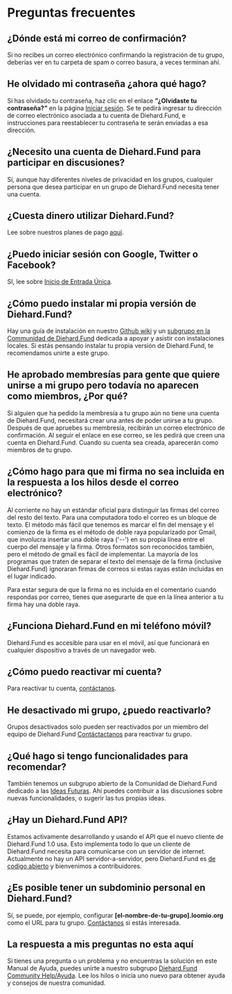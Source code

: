 # Preguntas frecuentes

## ¿Dónde está mi correo de confirmación?

Si no recibes un correo electrónico confirmando la registración de tu grupo, deberías ver en tu carpeta de spam o correo basura, a veces terminan ahí.

## He olvidado mi contraseña ¿ahora qué hago?

Si has olvidado tu contraseña, haz clic en el enlace **”¿Olvidaste tu contraseña?”** en la página [Iniciar sesión](https://www.loomio.org/users/sign_in "abre en una nueva pestaña"). Se te pedirá ingresar tu dirección de correo electrónico asociada a tu cuenta de Diehard.Fund, e instrucciones para reestablecer tu contraseña te serán enviadas a esa dirección.

## ¿Necesito una cuenta de Diehard.Fund para participar en discusiones?

Sí, aunque hay diferentes niveles de privacidad en los grupos, cualquier persona que desea participar en un grupo de Diehard.Fund necesita tener una cuenta.

## ¿Cuesta dinero utilizar Diehard.Fund?

Lee sobre nuestros planes de pago [aquí](https://www.loomio.org/pricing "abre en una nueva pestaña").

## ¿Puedo iniciar sesión con Google, Twitter o Facebook?

SI, lee sobre [Inicio de Entrada Única](getting_started.html#single-sign-on "va a la sección comenzando en este manual").

## ¿Cómo puedo instalar mi propia versión de Diehard.Fund?

Hay una guía de instalación en nuestro [Github wiki](https://github.com/loomio/loomio-deploy "abre en una nueva pestaña") y un [ subgrupo en la Communidad de Diehard.Fund](https://www.loomio.org/g/C7I2YAPN/loomio-community-installing-loomio "abre en una nueva pestaña") dedicada a apoyar y asistir con instalaciones locales. Si estás pensando instalar tu propia versión de Diehard.Fund, te recomendamos unirte a este grupo.    

## He aprobado membresías para gente que quiere unirse a mi grupo pero todavía no aparecen como miembros, ¿Por qué?

Si alguien que ha pedido la membresía a tu grupo aún no tiene una cuenta de Diehard.Fund, necesitará crear una antes de poder unirse a tu grupo. Después de que apruebes su membresía, recibirán un correo electrónico de confirmación. Al seguir el enlace en ese correo, se les pedirá que creen una cuenta en Diehard.Fund. Cuando su cuenta sea creada, aparecerán como miembros de tu grupo.

## ¿Cómo hago para que mi firma no sea incluida en la respuesta a los hilos desde el correo electrónico?

Al corriente no hay un estándar oficial para distinguir las firmas del correo del resto del texto. Para una computadora todo el correo es un bloque de texto. El método más fácil que tenemos es marcar el fin del mensaje y el comienzo de la firma es el método de doble raya popularizado por Gmail, que involucra insertar una doble raya ('--') en su propia línea entre el cuerpo del mensaje y la firma. Otros formatos son reconocidos también, pero el método de gmail es fácil de implementar. La mayoría de los programas que traten de separar el texto del mensaje de la firma (inclusive Diehard.Fund) ignoraran firmas de correos si estas rayas están incluidas en el lugar indicado.

Para estar segura de que la firma no es incluida en el comentario cuando respondas por correo, tienes que asegurarte de que en la línea anterior a tu firma hay una doble raya.

## ¿Funciona Diehard.Fund en mi teléfono móvil?

Diehard.Fund es accesible para usar en el móvil, así que funcionará en cualquier dispositivo a través de un navegador web.

## ¿Cómo puedo reactivar mi cuenta?

Para reactivar tu cuenta, [contáctanos](https://loomio.org/contact "abre en una nueva pestaña").

## He desactivado mi grupo, ¿puedo reactivarlo?

Grupos desactivados solo pueden ser reactivados por un miembro del equipo de Diehard.Fund [Contáctactanos](https://loomio.org/contact "abre en una nueva pestaña") para reactivar tu grupo.

## ¿Qué hago si tengo funcionalidades para recomendar?

También tenemos un subgrupo abierto de la Comunidad de Diehard.Fund dedicado a las [Ideas Futuras](https://www.loomio.org/g/GN7EFQTK/loomio-community-feature-ideas "abre en una nueva pestaña"). Ahí puedes contribuir a las discusiones sobre nuevas funcionalidades, o sugerir las tus propias ideas.

## ¿Hay un Diehard.Fund API?

Estamos activamente desarrollando y usando el API que el nuevo cliente de Diehard.Fund 1.0 usa. Esto implementa todo lo que un cliente de Diehard.Fund necesita para comunicarse con un servidor de internet. Actualmente no hay un API servidor-a-servidor, pero Diehard.Fund es [de codigo abierto](http://github.com/loomio/loomio "abre en una nueva pestaña") y bienvenimos a contribuidores.

## ¿Es posible tener un subdominio personal en Diehard.Fund?

Sí, se puede, por ejemplo, configurar **[el-nombre-de-tu-grupo].loomio.org** como el URL para tu grupo. [Contáctanos](https://loomio.org/contact) si estás interesada.

## La respuesta a mis preguntas no esta aquí

Si tienes una pregunta o un problema y no encuentras la solución en este Manual de Ayuda, puedes unirte a nuestro subgrupo [Diehard.Fund Community Help/Ayuda](https://www.loomio.org/invitations/716ae5abb84f4a5ea75c "abre en una nueva pestaña"). Lee los hilos o inicia uno nuevo para obtener ayuda y consejos de nuestra comunidad.

